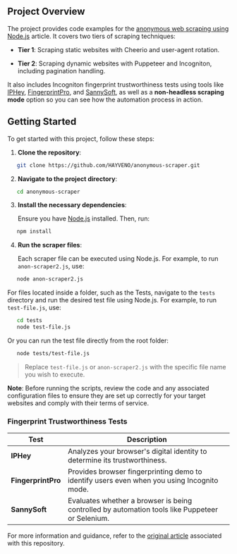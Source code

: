 ## Project Overview

The project provides code examples for the [anonymous web scraping using Node.js](ha) article. It covers two tiers of scraping techniques:

- **Tier 1**: Scraping static websites with Cheerio and user-agent rotation.

- **Tier 2**: Scraping dynamic websites with Puppeteer and Incogniton, including pagination handling.

It also includes Incogniton fingerprint trustworthiness tests using tools like [IPHey](https://iphey.com/), [FingerprintPro](https://fingerprint.com/), and [SannySoft](https://bot.sannysoft.com/), as well as a **non-headless scraping mode** option so you can see how the automation process in action.

## Getting Started

To get started with this project, follow these steps:

1. **Clone the repository**:

``` bash
   git clone https://github.com/HAYVENO/anonymous-scraper.git
```

2. **Navigate to the project directory**:

``` bash
   cd anonymous-scraper
```

3. **Install the necessary dependencies**:

   Ensure you have [Node.js](https://nodejs.org/) installed. Then, run:

``` bash
   npm install
```

4. **Run the scraper files**:

   Each scraper file can be executed using Node.js. For example, to run `anon-scraper2.js`, use:

``` bash
   node anon-scraper2.js
```

For files located inside a folder, such as the Tests, navigate to the `tests` directory and run the desired test file using Node.js. For example, to run `test-file.js`, use:

``` bash
   cd tests
   node test-file.js
```

Or you can run the test file directly from the root folder:
```bash
   node tests/test-file.js
```

>Replace `test-file.js` or `anon-scraper2.js` with the specific file name you wish to execute.

**Note**: Before running the scripts, review the code and any associated configuration files to ensure they are set up correctly for your target websites and comply with their terms of service.

### Fingerprint Trustworthiness Tests

| Test        | Description                                                                                   |
|-------------|-----------------------------------------------------------------------------------------------|
| **IPHey**   | Analyzes your browser's digital identity to determine its trustworthiness.  |
| **FingerprintPro** | Provides browser fingerprinting demo to identify users even when you using Incognito mode.  |
| **SannySoft**   | Evaluates whether a browser is being controlled by automation tools like Puppeteer or Selenium. |

For more information and guidance, refer to the [original article](https://hayven.dev/blog/x-scrape) associated with this repository.
